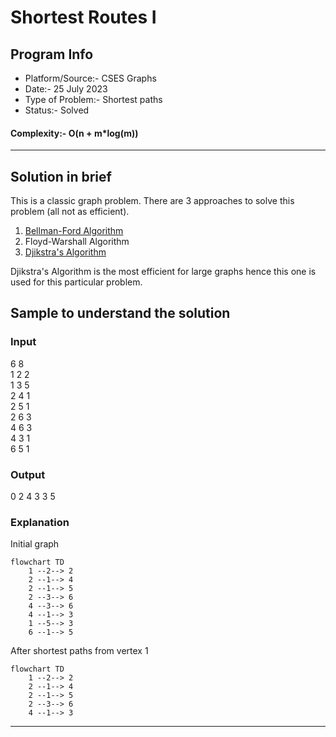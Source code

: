 # Shortest Routes I
## Program Info
- Platform/Source:- CSES Graphs 
- Date:- 25 July 2023
- Type of Problem:- Shortest paths
- Status:- Solved
#### Complexity:- O(n + m\*log(m)) 
---
## Solution in brief

This is a classic graph problem. There are 3 approaches to solve this problem (all not as efficient).
1. [Bellman-Ford Algorithm](https://github.com/DarkMenacer/Legacy/tree/main/Programming/Notable%20Algorithms/Bellman_Ford.cpp)
2. Floyd-Warshall Algorithm
3. [Djikstra's Algorithm](https://github.com/DarkMenacer/Legacy/tree/main/Programming/Notable%20Algorithms/Dijstrka.cpp)

Djikstra's Algorithm is the most efficient for large graphs hence this one is used for this particular problem.

## Sample to understand the solution

### Input
6 8\
1 2 2\
1 3 5\
2 4 1\
2 5 1\
2 6 3\
4 6 3\
4 3 1\
6 5 1

### Output
0 2 4 3 3 5

### Explanation

Initial graph
```mermaid
flowchart TD
	1 --2--> 2
	2 --1--> 4
	2 --1--> 5
	2 --3--> 6
	4 --3--> 6
	4 --1--> 3
	1 --5--> 3
	6 --1--> 5
```

After shortest paths from vertex 1
```mermaid
flowchart TD
	1 --2--> 2
	2 --1--> 4
	2 --1--> 5
	2 --3--> 6
	4 --1--> 3
```

---

